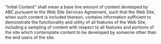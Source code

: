 “Initial Content” shall mean a base line amount of content developed by ABC pursuant to the Web Site Services Agreement, such that the Web Site, when such content is included thereon, contains information sufficient to demonstrate the functionality and utility of all features of the Web Site, including a sampling of content with respect to all features and portions of the site which contemplate content to be developed by someone other than the end users of the site.